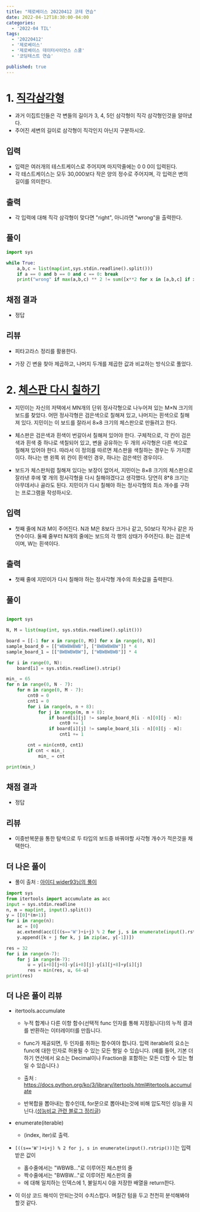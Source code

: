 ```yaml
---
title: "제로베이스 20220412 코테 연습"
date: 2022-04-12T18:30:00-04:00
categories:
  - '2022-04 TIL'
tags:
  - '20220412'
  - '제로베이스'
  - '제로베이스 데이터사이언스 스쿨'
  - '코딩테스트 연습'

published: true
---
```


# 1. [직각삼각형](https://www.acmicpc.net/problem/4153)

* 과거 이집트인들은 각 변들의 길이가 3, 4, 5인 삼각형이 직각 삼각형인것을 알아냈다. 
* 주어진 세변의 길이로 삼각형이 직각인지 아닌지 구분하시오.

## 입력

* 입력은 여러개의 테스트케이스로 주어지며 마지막줄에는 0 0 0이 입력된다.
* 각 테스트케이스는 모두 30,000보다 작은 양의 정수로 주어지며, 각 입력은 변의 길이를 의미한다.

## 출력

* 각 입력에 대해 직각 삼각형이 맞다면 "right", 아니라면 "wrong"을 출력한다.

## 풀이

```py
import sys

while True:
    a,b,c = list(map(int,sys.stdin.readline().split()))
    if a == 0 and b == 0 and c == 0: break
    print("wrong" if max(a,b,c) ** 2 != sum([x**2 for x in [a,b,c] if x != max(a,b,c)]) else "right")
```

## 채점 결과

* 정답

## 리뷰

* 피타고라스 정리를 활용한다.

* 가장 긴 변을 찾아 제곱하고, 나머지 두개를 제곱한 값과 비교하는 방식으로 풀었다.



# 2. [체스판 다시 칠하기](https://www.acmicpc.net/problem/1018)

* 지민이는 자신의 저택에서 MN개의 단위 정사각형으로 나누어져 있는 M×N 크기의 보드를 찾았다. 어떤 정사각형은 검은색으로 칠해져 있고, 나머지는 흰색으로 칠해져 있다. 지민이는 이 보드를 잘라서 8×8 크기의 체스판으로 만들려고 한다.

* 체스판은 검은색과 흰색이 번갈아서 칠해져 있어야 한다. 구체적으로, 각 칸이 검은색과 흰색 중 하나로 색칠되어 있고, 변을 공유하는 두 개의 사각형은 다른 색으로 칠해져 있어야 한다. 따라서 이 정의를 따르면 체스판을 색칠하는 경우는 두 가지뿐이다. 하나는 맨 왼쪽 위 칸이 흰색인 경우, 하나는 검은색인 경우이다.

* 보드가 체스판처럼 칠해져 있다는 보장이 없어서, 지민이는 8×8 크기의 체스판으로 잘라낸 후에 몇 개의 정사각형을 다시 칠해야겠다고 생각했다. 당연히 8*8 크기는 아무데서나 골라도 된다. 지민이가 다시 칠해야 하는 정사각형의 최소 개수를 구하는 프로그램을 작성하시오.

## 입력

* 첫째 줄에 N과 M이 주어진다. N과 M은 8보다 크거나 같고, 50보다 작거나 같은 자연수이다. 둘째 줄부터 N개의 줄에는 보드의 각 행의 상태가 주어진다. B는 검은색이며, W는 흰색이다.

## 출력

* 첫째 줄에 지민이가 다시 칠해야 하는 정사각형 개수의 최솟값을 출력한다.

## 풀이

```py

import sys

N, M = list(map(int, sys.stdin.readline().split()))

board = [[-1 for x in range(0, M)] for x in range(0, N)]
sample_board_0 = [["WBWBWBWB"], ["BWBWBWBW"]] * 4
sample_board_1 = [["BWBWBWBW"], ["WBWBWBWB"]] * 4

for i in range(0, N):
    board[i] = sys.stdin.readline().strip()

min_ = 65
for n in range(0, N - 7):
    for m in range(0, M - 7):
        cnt0 = 0
        cnt1 = 0
        for i in range(n, n + 8):
            for j in range(m, m + 8):
                if board[i][j] != sample_board_0[i - n][0][j - m]:
                    cnt0 += 1
                if board[i][j] != sample_board_1[i - n][0][j - m]:
                    cnt1 += 1

        cnt = min(cnt0, cnt1)
        if cnt < min_:
            min_ = cnt

print(min_)


```

## 채점 결과

* 정답

## 리뷰

* 이중반복문을 통한 탐색으로 두 타입의 보드중 바꿔야할 사각형 개수가 적은것을 채택한다.

## 더 나은 풀이

* 풀이 출처 : [아이디 wider93님의 풀이](https://www.acmicpc.net/source/16449433)

```py
import sys
from itertools import accumulate as acc
input = sys.stdin.readline
n, m = map(int, input().split())
y = [[0]*(m+1)]
for i in range(n):
    ac = [0]
    ac.extend(acc([((s=='W')+i+j) % 2 for j, s in enumerate(input().rstrip())]))
    y.append([k + j for k, j in zip(ac, y[-1])])

res = 32
for i in range(n-7):
    for j in range(m-7):
        u = y[i+8][j+8]-y[i+8][j]-y[i][j+8]+y[i][j]
        res = min(res, u, 64-u)
print(res)
```

## 더 나은 풀이 리뷰

* itertools.accumulate

    * 누적 합계나 다른 이항 함수(선택적 func 인자를 통해 지정됩니다)의 누적 결과를 반환하는 이터레이터를 만듭니다.

    * func가 제공되면, 두 인자를 취하는 함수여야 합니다. 입력 iterable의 요소는 func에 대한 인자로 허용될 수 있는 모든 형일 수 있습니다. (예를 들어, 기본 더하기 연산에서 요소는 Decimal이나 Fraction을 포함하는 모든 더할 수 있는 형일 수 있습니다.)

    * 출처 : https://docs.python.org/ko/3/library/itertools.html#itertools.accumulate

    * 반복합을 뽑아내는 함수인데, for문으로 뽑아내는것에 비해 압도적인 성능을 지닌다.([성능비교 관련 블로그 정리글](https://deok2kim.tistory.com/95))

* enumerate(iterable)

    * (index, iter)로 출력.


* ```[((s=='W')+i+j) % 2 for j, s in enumerate(input().rstrip())]```는 입력받은 값이 
    * 홀수줄에서는 "WBWB..."로 이루어진 체스판의 줄
    * 짝수줄에서는 "BWBW..."로 이루어진 체스판의 줄 
    * 에 대해 일치하는 인덱스에 1, 불일치시 0을 저장한 배열을 return한다.

* 이 이상 코드 해석이 안되는것이 수치스럽다. 며칠간 텀을 두고 천천히 분석해봐야할것 같다.

